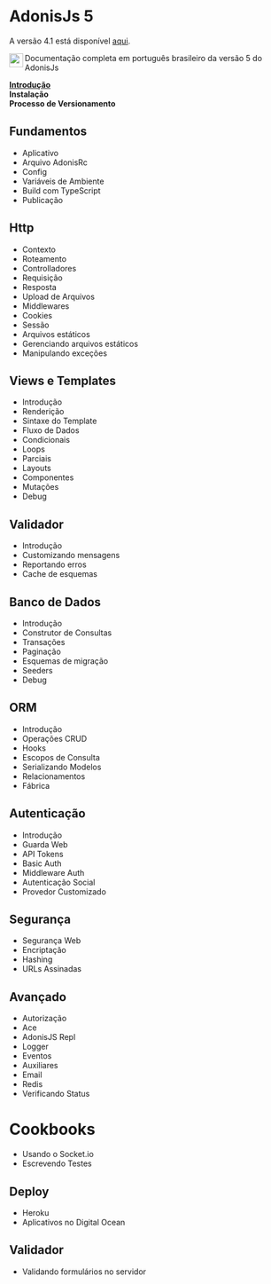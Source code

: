 # AdonisJs 5

A versão 4.1 está disponível [aqui](https://github.com/tavaresgerson/adonisdocbr/tree/v4.1).

<p>
  <img src="https://upload.wikimedia.org/wikipedia/commons/0/05/Flag_of_Brazil.svg" width="25" align="left" />
  Documentação completa em português brasileiro da versão 5 do AdonisJs
</p>


**[Introdução](/doc/introduction.md)**
<br />
**Instalação**
<br />
**Processo de Versionamento**

## Fundamentos
+ Aplicativo
+ Arquivo AdonisRc
+ Config
+ Variáveis de Ambiente
+ Build com TypeScript
+ Publicação

## Http
+ Contexto
+ Roteamento
+ Controlladores
+ Requisição
+ Resposta
+ Upload de Arquivos
+ Middlewares
+ Cookies
+ Sessão
+ Arquivos estáticos
+ Gerenciando arquivos estáticos
+ Manipulando exceções

## Views e Templates
+ Introdução
+ Renderição
+ Sintaxe do Template
+ Fluxo de Dados
+ Condicionais
+ Loops
+ Parciais
+ Layouts
+ Componentes
+ Mutações
+ Debug

## Validador
+ Introdução
+ Customizando mensagens
+ Reportando erros
+ Cache de esquemas

## Banco de Dados
+ Introdução
+ Construtor de Consultas
+ Transações
+ Paginação
+ Esquemas de migração
+ Seeders
+ Debug

## ORM
+ Introdução
+ Operações CRUD
+ Hooks
+ Escopos de Consulta
+ Serializando Modelos
+ Relacionamentos
+ Fábrica

## Autenticação
+ Introdução
+ Guarda Web
+ API Tokens
+ Basic Auth
+ Middleware Auth
+ Autenticação Social
+ Provedor Customizado

## Segurança
+ Segurança Web
+ Encriptação
+ Hashing
+ URLs Assinadas

## Avançado
+ Autorização
+ Ace
+ AdonisJS Repl
+ Logger
+ Eventos
+ Auxiliares
+ Email
+ Redis
+ Verificando Status


# Cookbooks

+ Usando o Socket.io
+ Escrevendo Testes

## Deploy
+ Heroku
+ Aplicativos no Digital Ocean

## Validador
+ Validando formulários no servidor
